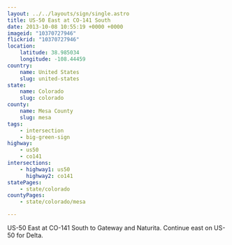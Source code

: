 ```yaml
---
layout: ../../layouts/sign/single.astro
title: US-50 East at CO-141 South
date: 2013-10-08 10:55:19 +0000 +0000
imageid: "10370727946"
flickrid: "10370727946"
location:
    latitude: 38.985034
    longitude: -108.44459
country:
    name: United States
    slug: united-states
state:
    name: Colorado
    slug: colorado
county:
    name: Mesa County
    slug: mesa
tags:
    - intersection
    - big-green-sign
highway:
    - us50
    - co141
intersections:
    - highway1: us50
      highway2: co141
statePages:
    - state/colorado
countyPages:
    - state/colorado/mesa

---
```

US-50 East at CO-141 South to Gateway and Naturita.  Continue east on US-50 for Delta.